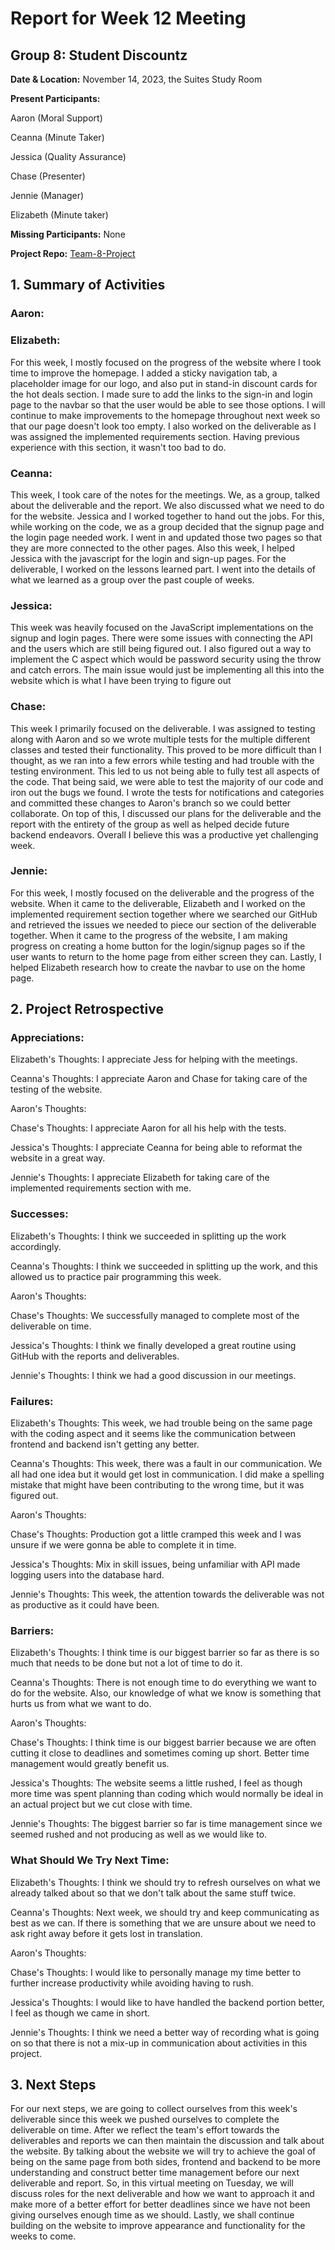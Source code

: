 # Report for Week 12 Meeting

## Group 8: Student Discountz

**Date & Location:** November 14, 2023, the Suites Study Room

**Present Participants:**

Aaron (Moral Support)

Ceanna (Minute Taker) 

Jessica (Quality Assurance)

Chase (Presenter)

Jennie (Manager)

Elizabeth (Minute taker)

**Missing Participants:** None 

**Project Repo:** [Team-8-Project](https://github.com/aaronr7734/team-8-project "Our Repository")

## 1. Summary of Activities

### **Aaron**:

### **Elizabeth**: 
For this week, I mostly focused on the progress of the website where I took time to improve the homepage. I added a sticky navigation tab, a placeholder image for our logo, and also put in stand-in discount cards for the hot deals section. I made sure to add the links to the sign-in and login page to the navbar so that the user would be able to see those options. I will continue to make improvements to the homepage throughout next week so that our page doesn't look too empty. I also worked on the deliverable as I was assigned the implemented requirements section. Having previous experience with this section, it wasn't too bad to do. 

### **Ceanna**:
This week, I took care of the notes for the meetings. We, as a group, talked about the deliverable and the report. We also discussed what we need to do for the website. Jessica and I worked together to hand out the jobs. For this, while working on the code, we as a group decided that the signup page and the login page needed work. I went in and updated those two pages so that they are more connected to the other pages. Also this week, I helped Jessica with the javascript for the login and sign-up pages. For the deliverable, I worked on the lessons learned part. I went into the details of what we learned as a group over the past couple of weeks.

### **Jessica**: 
This week was heavily focused on the JavaScript implementations on the signup and login pages. There were some issues with connecting the API and the users which are still being figured out. I also figured out a way to implement the C aspect which would be password security using the throw and catch errors. The main issue would just be implementing all this into the website which is what I have been trying to figure out

### **Chase**:
This week I primarily focused on the deliverable. I was assigned to testing along with Aaron and so we wrote multiple tests for the multiple different classes and tested their functionality. This proved to be more difficult than I thought, as we ran into a few errors while testing and had trouble with the testing environment. This led to us not being able to fully test all aspects of the code. That being said, we were able to test the majority of our code and iron out the bugs we found. I wrote the tests for notifications and categories and committed these changes to Aaron's branch so we could better collaborate. On top of this, I discussed our plans for the deliverable and the report with the entirety of the group as well as helped decide future backend endeavors. Overall I believe this was a productive yet challenging week.

### **Jennie**: 
For this week, I mostly focused on the deliverable and the progress of the website. When it came to the deliverable, Elizabeth and I worked on the implemented requirement section together where we searched our GitHub and retrieved the issues we needed to piece our section of the deliverable together. When it came to the progress of the website, I am making progress on creating a home button for the login/signup pages so if the user wants to return to the home page from either screen they can. Lastly, I helped Elizabeth research how to create the navbar to use on the home page.

## 2. Project Retrospective
### **Appreciations**: 

   Elizabeth's Thoughts: I appreciate Jess for helping with the meetings.
   
   
   Ceanna's Thoughts:  I appreciate Aaron and Chase for taking care of the testing of the website. 
   

   Aaron's Thoughts: 
   

   Chase's Thoughts: I appreciate Aaron for all his help with the tests.
   
   
   Jessica's Thoughts: I appreciate Ceanna for being able to reformat the website in a great way.
   
   
   Jennie's Thoughts: I appreciate Elizabeth for taking care of the implemented requirements section with me.
   
### **Successes**: 

   Elizabeth's Thoughts: I think we succeeded in splitting up the work accordingly.
   
   
   Ceanna's Thoughts:  I think we succeeded in splitting up the work, and this allowed us to practice pair programming this week. 
   

   Aaron's Thoughts: 
   

   Chase's Thoughts: We successfully managed to complete most of the deliverable on time.
   
   
   Jessica's Thoughts: I think we finally developed a great routine using GitHub with the reports and deliverables.
   
   
   Jennie's Thoughts: I think we had a good discussion in our meetings.
   
### **Failures**: 

   Elizabeth's Thoughts: This week, we had trouble being on the same page with the coding aspect and it seems like the communication between frontend and backend isn't getting any better.
   
   
   Ceanna's Thoughts:  This week, there was a fault in our communication. We all had one idea but it would get lost in communication. I did make a spelling mistake that might have been contributing to the wrong time, but it was figured out.
   

   Aaron's Thoughts: 
   

   Chase's Thoughts: Production got a little cramped this week and I was unsure if we were gonna be able to complete it in time.
   
   
   Jessica's Thoughts: Mix in skill issues, being unfamiliar with API made logging users into the database hard.
   
   
   Jennie's Thoughts: This week, the attention towards the deliverable was not as productive as it could have been.
   
### **Barriers**: 
  
  Elizabeth's Thoughts: I think time is our biggest barrier so far as there is so much that needs to be done but not a lot of time to do it.
   
   
   Ceanna's Thoughts: There is not enough time to do everything we want to do for the website. Also, our knowledge of what we know is something that hurts us from what we want to do. 
   

   Aaron's Thoughts: 
   

   Chase's Thoughts: I think time is our biggest barrier because we are often cutting it close to deadlines and sometimes coming up short. Better time management would greatly benefit us.
   
   
   Jessica's Thoughts: The website seems a little rushed, I feel as though more time was spent planning than coding which would normally be ideal in an actual project but we cut close with time.
   
   
   Jennie's Thoughts: The biggest barrier so far is time management since we seemed rushed and not producing as well as we would like to.
   
### **What Should We Try Next Time**: 
  
   Elizabeth's Thoughts: I think we should try to refresh ourselves on what we already talked about so that we don't talk about the same stuff twice.
   
   
   Ceanna's Thoughts: Next week, we should try and keep communicating as best as we can. If there is something that we are unsure about we need to ask right away before it gets lost in translation. 
   

   Aaron's Thoughts: 
   

   Chase's Thoughts: I would like to personally manage my time better to further increase productivity while avoiding having to rush.
   
   
   Jessica's Thoughts: I would like to have handled the backend portion better, I feel as though we came in short.
   
   
   Jennie's Thoughts: I think we need a better way of recording what is going on so that there is not a mix-up in communication about activities in this project.
   
## 3. Next Steps
For our next steps, we are going to collect ourselves from this week's deliverable since this week we pushed ourselves to complete the deliverable on time. After we reflect the team's effort towards the deliverables and reports we can then maintain the discussion and talk about the website. By talking about the website we will try to achieve the goal of being on the same page from both sides, frontend and backend to be more understanding and construct better time management before our next deliverable and report. So, in this virtual meeting on Tuesday, we will discuss roles for the next deliverable and how we want to approach it and make more of a better effort for better deadlines since we have not been giving ourselves enough time as we should. Lastly, we shall continue building on the website to improve appearance and functionality for the weeks to come.

